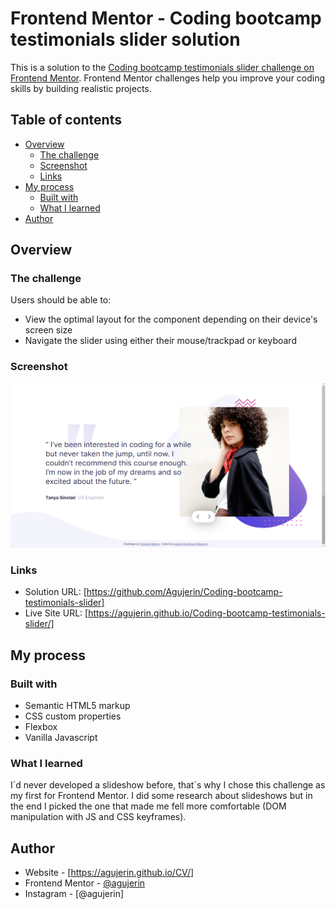 # Frontend Mentor - Coding bootcamp testimonials slider solution

This is a solution to the [Coding bootcamp testimonials slider challenge on Frontend Mentor](https://www.frontendmentor.io/challenges/coding-bootcamp-testimonials-slider-4FNyLA8JL). Frontend Mentor challenges help you improve your coding skills by building realistic projects. 

## Table of contents

- [Overview](#overview)
  - [The challenge](#the-challenge)
  - [Screenshot](#screenshot)
  - [Links](#links)
- [My process](#my-process)
  - [Built with](#built-with)
  - [What I learned](#what-i-learned)
- [Author](#author)


## Overview

### The challenge

Users should be able to:

- View the optimal layout for the component depending on their device's screen size
- Navigate the slider using either their mouse/trackpad or keyboard

### Screenshot

![](./images/solution.jpg)


### Links

- Solution URL: [https://github.com/Agujerin/Coding-bootcamp-testimonials-slider]
- Live Site URL: [https://agujerin.github.io/Coding-bootcamp-testimonials-slider/]

## My process

### Built with

- Semantic HTML5 markup
- CSS custom properties
- Flexbox
- Vanilla Javascript

### What I learned

I´d never developed a slideshow before, that´s why I chose this challenge as my first for Frontend Mentor.
I did some research about slideshows but in the end I picked the one that made me fell more comfortable (DOM manipulation with JS and CSS keyframes).


## Author

- Website - [https://agujerin.github.io/CV/]
- Frontend Mentor - [@agujerin](https://www.frontendmentor.io/profile/Agujerin)
- Instagram - [@agujerin]
